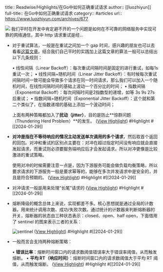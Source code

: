 title:: Readwise/Highlights/在Go中如何正确重试请求
author:: [[luozhiyun]]
full-title:: 在Go中如何正确重试请求
category:: #articles
url:: https://www.luozhiyun.com/archives/677

![](https://img.luozhiyun.com/20220528153628.png)
我们平时在开发中肯定避不开的一个问题是如何在不可靠的网络服务中实现可靠的网络通信，其中 http 请求重试是经...
- 对于重试算法，一般是在重试之间加一个 gap 时间，感兴趣的朋友也可以去看看[这篇文章](https://aws.amazon.com/cn/blogs/architecture/exponential-backoff-and-jitter/)。结合我们自己平时的实践加上这篇文章的算法一般可以总结出以下几条规则：
  
  •   线性间隔（Linear Backoff）：每次重试间隔时间是固定的进行重试，如每1s重试一次；
  •   线性间隔+随机时间（Linear Jitter Backoff）：有时候每次重试间隔时间一致可能会导致多个请求在同一时间请求，那么我们可以加入一个随机时间，在线性间隔时间的基础上波动一个百分比的时间；
  •   指数间隔（Exponential Backoff）：每次间隔时间是2指数型的递增，如等 3s 9s 27s后重试；
  •   指数间隔+随机时间（Exponential Jitter Backoff）：这个就和第二个类似了，在指数递增的基础上添加一个波动时间；
  
  上面有两种策略都加入了**扰动（jitter）**，目的是防止**惊群问题 （Thundering Herd Problem）**的发生。 ([View Highlight](https://read.readwise.io/read/01hn9x4bhgda6x4jh0vk6ybwj9)) #Highlight #[[2024-01-29]]
- **对冲是指在不等待响应的情况主动发送单次调用的多个请求**，然后取首个返回的回包。对冲和重试的区别点主要在：对冲在超过指定时间没有响应就会直接发起请求，而重试则必须要服务端响应后才会发起请求。所以对冲更像是比较激进的重试策略。
  
  使用对冲的时候需要注意一点是，因为下游服务可能会做负载均衡策略，所以要求请求的下游服务一般是要求幂等的，能够在多次并发请求中是安全的，并且是符合预期的。 ([View Highlight](https://read.readwise.io/read/01hn9x3vzsycw7b95ek44pph2w)) #Highlight #[[2024-01-29]]
- 对冲请求一般是用来处理“长尾”请求的 ([View Highlight](https://read.readwise.io/read/01hn9x3zyajae44eq299vcy5qj)) #Highlight #[[2024-01-29]]
- 熔断降级的概念总体上来说，实现都差不多。核心思想就是通过全局的计数器，用来统计调用次数、成功/失败次数。通过统计的计数器来判断熔断器的开关，熔断器的状态由三种状态表示：closed、open、half open，下面借用了 sentinel 的图来表示三者的关系：
  
  ![sentinel](https://img.luozhiyun.com/20220528153628.png) ([View Highlight](https://read.readwise.io/read/01hn9x6rqbd4zrdsfhr04rt0vs)) #Highlight #[[2024-01-29]]
- 一般而言会支持两种熔断策略：
  
  •   **错误比率**：熔断时间窗口内的请求数阈值错误率大于错误率阈值，从而触发熔断。
  •   **平均 RT（响应时间）**：熔断时间窗口内的请求数阈值大于平均 RT 阈值，从而触发熔断。 ([View Highlight](https://read.readwise.io/read/01hn9x7g8w3k8g2zectap0rxbt)) #Highlight #[[2024-01-29]]